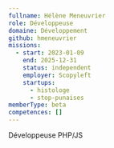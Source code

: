 ```yaml
---
fullname: Hélène Meneuvrier
role: Développeuse
domaine: Développement
github: hmeneuvrier
missions:
  - start: 2023-01-09
    end: 2025-12-31
    status: independent
    employer: Scopyleft
    startups:
      - histologe
      - stop-punaises
memberType: beta
competences: []
---
```

Développeuse PHP/JS